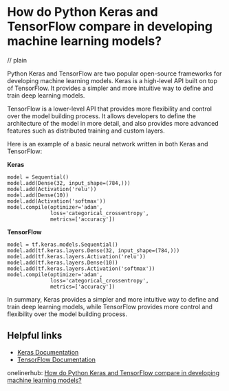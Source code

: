 # How do Python Keras and TensorFlow compare in developing machine learning models?
// plain

Python Keras and TensorFlow are two popular open-source frameworks for developing machine learning models. Keras is a high-level API built on top of TensorFlow. It provides a simpler and more intuitive way to define and train deep learning models.

TensorFlow is a lower-level API that provides more flexibility and control over the model building process. It allows developers to define the architecture of the model in more detail, and also provides more advanced features such as distributed training and custom layers.

Here is an example of a basic neural network written in both Keras and TensorFlow:

**Keras**
```
model = Sequential()
model.add(Dense(32, input_shape=(784,)))
model.add(Activation('relu'))
model.add(Dense(10))
model.add(Activation('softmax'))
model.compile(optimizer='adam',
              loss='categorical_crossentropy',
              metrics=['accuracy'])
```

**TensorFlow**
```
model = tf.keras.models.Sequential()
model.add(tf.keras.layers.Dense(32, input_shape=(784,)))
model.add(tf.keras.layers.Activation('relu'))
model.add(tf.keras.layers.Dense(10))
model.add(tf.keras.layers.Activation('softmax'))
model.compile(optimizer='adam',
              loss='categorical_crossentropy',
              metrics=['accuracy'])
```

In summary, Keras provides a simpler and more intuitive way to define and train deep learning models, while TensorFlow provides more control and flexibility over the model building process.

## Helpful links
- [Keras Documentation](https://keras.io/)
- [TensorFlow Documentation](https://www.tensorflow.org/api_docs/python/)

onelinerhub: [How do Python Keras and TensorFlow compare in developing machine learning models?](https://onelinerhub.com/python-keras/how-do-python-keras-and-tensorflow-compare-in-developing-machine-learning-models)